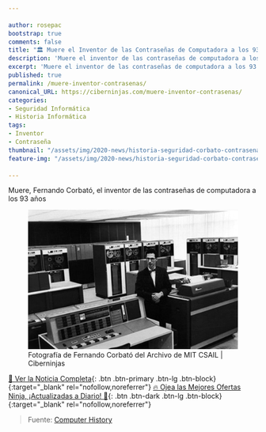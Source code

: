 ```yaml
---

author: rosepac
bootstrap: true
comments: false
title: "🏛 Muere el Inventor de las Contraseñas de Computadora a los 93 años"
description: 'Muere el inventor de las contraseñas de computadora a los 93 años'
excerpt: 'Muere el inventor de las contraseñas de computadora a los 93 años'
published: true
permalink: /muere-inventor-contrasenas/
canonical_URL: https://ciberninjas.com/muere-inventor-contrasenas/
categories:
- Seguridad Informática
- Historia Informática
tags:
- Inventor
- Contraseña
thumbnail: "/assets/img/2020-news/historia-seguridad-corbato-contrasena.webp"
feature-img: "/assets/img/2020-news/historia-seguridad-corbato-contrasena.webp"

---
```


Muere, Fernando Corbató, el inventor de las contraseñas de computadora a los 93 años

<figure>
    <a href="/assets/img/historia-seguridad-corbato-contrasenax636.jpg" class="image-popup"><img src="/assets/img/historia-seguridad-corbato-contrasena.jpg"></a>
    <figcaption>Fotografía de Fernando Corbató del Archivo de MIT CSAIL | Ciberninjas</figcaption>
</figure>

[📰 Ver la Noticia Completa](https://www.fayerwayer.com/2019/07/muere-inventor-contrasenas-computadora){: .btn .btn-primary .btn-lg .btn-block}{:target="_blank" rel="nofollow,noreferrer"}
[🔥 Ojea las Mejores Ofertas Ninja, ¡Actualizadas a Diario! 🎁](https://www.amazon.es/shop/cibercursos){: .btn .btn-dark .btn-lg .btn-block}{:target="_blank" rel="nofollow,noreferrer"}

> Fuente: [Computer History](https://www.nytimes.com/2019/07/12/science/fernando-corbato-dead.html "Fotografía del Archivo de MIT CSAIL")